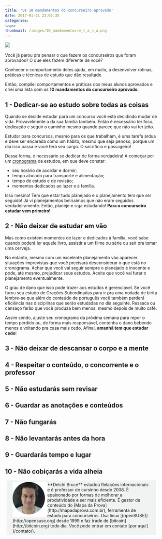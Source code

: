 ```yaml
---
title: 'Os 10 mandamentos do concurseiro aprovado'
date: 2017-01-31 23:05:35
categories:
tags:
thumbnail: /images/10_mandamentos/e_t_a_n_a.png
---
```

![](/images/10_mandamentos/e_t_a_n_a.png)

Você já parou pra pensar o que fazem os concurseiros que foram aprovados? O que eles fazem diferente de você?

Conhecer o comportamento deles ajuda, em muito, a desenvolver rotinas, práticas e técnicas de estudo que dão resultado.

Então, compilei comportamentos e práticas dos meus alunos aprovados e criei uma lista com os **10 mandamentos do concurseiro aprovado**.

<!-- more -->

## 1 - Dedicar-se ao estudo sobre todas as coisas

Quando se decide estudar para um concurso você está decidindo mudar de vida. Provavelmente a da sua família também. Então é necessário ter foco, dedicação e seguir o caminho mesmo quando parece que não vai ter jeito.

Estudar para concursos, mesmo para os que trabalham, é uma tarefa árdua e deve ser encarada como um hábito, mesmo que seja penoso, porque um dia isso passa e você terá seu cargo. O sacrifício e passageiro!

Dessa forma, é necessário se dedicar de forma verdadeira! A começar por um [cronograma](/2016/06/12/cronograma/index.html) de estudos, em que deve constar:
-   seu horário de acordar e dormir;
-   tempo alocado para transporte e alimentação;
-   tempo de estudo e de revisão;
-   momentos dedicados ao lazer e à família.

Isso mesmo! Tem que estar tudo planejado e o planejamento tem que ser seguido! Já vi planejamentos belíssimos que não eram seguidos verdadeiramente. Então, planeje e siga estudando! **Para o concurseiro estudar vem primeiro!**

## 2 - Não deixar de estudar em vão
Mas como existem momentos de lazer e dedicados à família, você sabe quando poderá ler aquele livro, assistir a um filme ou série ou sair pra tomar uma cerveja.

No entanto, mesmo com um excelente planejamento vão aparecer situações imprevistas que você precisará desconsiderar o que está no cronograma. Achar que você vai seguir sempre o planejado é inocente e pode, até mesmo, prejudicar seus estudos. Aceite que você vai furar o planejamento eventualmente.

O grau de dano que isso pode trazer aos estudos é gerenciável. Se você furou seu estudo de Orações Subordinadas para ir pra uma noitada de birita lembre-se que além do conteúdo de português você também perderá eficiência nas disciplinas que serão estudadas no dia seguinte. Ressaca ou cansaço farão que você produza bem menos, mesmo depois de muito café.

Assim sendo, ajuste seu cronograma da próxima semana para repor o tempo perdido ou, de forma mais responsável, contenha o dano bebendo menos e voltando pra casa mais cedo. Afinal, **amanhã tem que estudar cedo**!

## 3 - Não deixar de descansar o corpo e a mente

## 4 - Respeitar o conteúdo, o concorrente e o professor

## 5 - Não estudarás sem revisar

## 6 - Guardar as anotações e conteúdos

## 7 - Não fungarás

## 8 - Não levantarás antes da hora

## 9 - Guardarás tempo e lugar

## 10 - Não cobiçarás a vida alheia



<div style="padding: 5px 20px; margin: 5px; background: #F0F3F1;"><img src="/images/new_eu_round_pad.png" style="float:left;width:115px;height:115px;">**Delchi Bruce** estudou Relações internacionais e é professor de cursinho desde 2008. É apaixonado por formas de melhorar a produtividade e ser mais eficiente. É gestor de conteúdo do [Mapa da Prova](http://mapadaprova.com.br), ferramenta de estudo para concurseiros. Usa linux [(openSUSE)](http://opensuse.org) desde 1999 e faz trade de [bitcoin](http://bitcoin.org) todo dia.
Você pode entrar em contato [por aqui](/contato/).</div>
